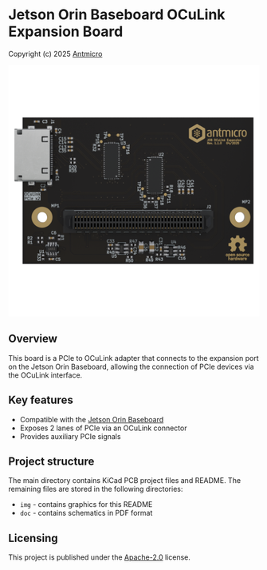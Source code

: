 # Jetson Orin Baseboard OCuLink Expansion Board

Copyright (c) 2025 [Antmicro](https://www.antmicro.com)

![](img/antmicro-job-oculink-expansion.png)

## Overview

This board is a PCIe to OCuLink adapter that connects to the expansion port on the Jetson Orin Baseboard, allowing the connection of PCIe devices via the OCuLink interface.

## Key features

- Compatible with the [Jetson Orin Baseboard](https://github.com/antmicro/jetson-orin-baseboard)
- Exposes 2 lanes of PCIe via an OCuLink connector
- Provides auxiliary PCIe signals

## Project structure

The main directory contains KiCad PCB project files and README. The remaining files are stored in the following
directories:

-   `img` - contains graphics for this README
-   `doc` - contains schematics in PDF format

## Licensing

This project is published under the [Apache-2.0](LICENSE) license.
